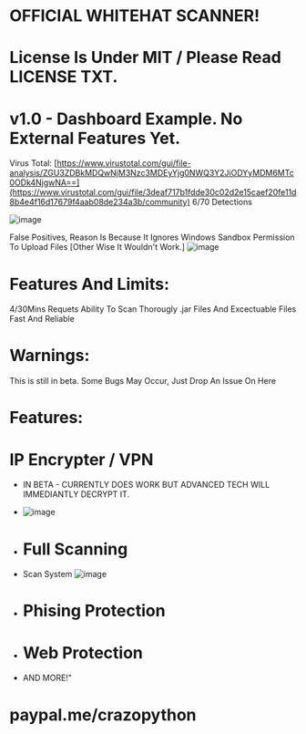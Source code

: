 # OFFICIAL WHITEHAT SCANNER!

# License Is Under MIT / Please Read LICENSE TXT.
# v1.0 - Dashboard Example. No External Features Yet.
Virus Total: [https://www.virustotal.com/gui/file-analysis/ZGU3ZDBkMDQwNjM3Nzc3MDEyYjg0NWQ3Y2JiODYyMDM6MTc0ODk4NjgwNA==](https://www.virustotal.com/gui/file/3deaf717b1fdde30c02d2e15caef20fe11d8b4e4f16d17679f4aab08de234a3b/community)
6/70 Detections

![image](https://github.com/user-attachments/assets/578ef50a-e964-4320-b715-f59b781f0ae0)


False Positives, Reason Is Because It Ignores Windows Sandbox Permission To Upload Files [Other Wise It Wouldn't Work.]
![image](https://github.com/user-attachments/assets/5ae356fe-ea59-4f32-ba30-b6c7d79f95df)

# Features And Limits:

4/30Mins Requets
Ability To Scan Thorougly .jar Files And Excectuable Files
Fast And Reliable

# Warnings:

This is still in beta. Some Bugs May Occur, Just Drop An Issue On Here

# Features:

# IP Encrypter / VPN 
- IN BETA - CURRENTLY DOES WORK BUT ADVANCED TECH WILL IMMEDIANTLY DECRYPT IT.
-  ![image](https://github.com/user-attachments/assets/c472b715-22e8-4ebf-b47d-38abe5650da9)


- # Full Scanning
- Scan System
![image](https://github.com/user-attachments/assets/6110761a-8921-4b1d-9441-14512a86b139)

- # Phising Protection

- # Web Protection

- AND MORE!"

# paypal.me/crazopython



